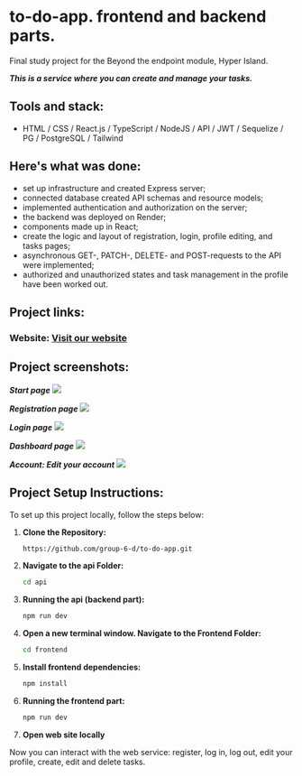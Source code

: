 # to-do-app. frontend and backend parts.
Final study project for the Beyond the endpoint module, Hyper Island.

***This is a service where you can create and manage your tasks.***

## Tools and stack: 
* HTML / CSS / React.js / TypeScript / NodeJS /  API / JWT / Sequelize / PG / PostgreSQL / Tailwind
  
## Here's what was done:
* set up infrastructure and created Express server;
* connected database created API schemas and resource models;
* implemented authentication and authorization on the server;
* the backend was deployed on Render;
* components made up in React;
* create the logic and layout of registration, login, profile editing, and tasks pages;
* asynchronous GET-, PATCH-, DELETE- and POST-requests to the API were implemented;
* authorized and unauthorized states and task management in the profile have been worked out.

## Project links:
### Website: [Visit our website](https://to-do-app-git-main-g6d.vercel.app/)

## Project screenshots:
***Start page***
![](./)

***Registration page***
![](./)

***Login page***
![](./)

***Dashboard page***
![](./)

***Account: Edit your account***
![](./)


## Project Setup Instructions:
To set up this project locally, follow the steps below:

1. **Clone the Repository:**

    ```bash
    https://github.com/group-6-d/to-do-app.git
    ```
3. **Navigate to the api Folder:**

    ```bash
    cd api
    ```
4. **Running the api (backend part):**
   
    ```bash
    npm run dev
    ```
5. **Open a new terminal window. Navigate to the Frontend Folder:**

    ```bash
    cd frontend
    ```

6. **Install frontend dependencies:**

    ```bash
    npm install
    ```
7. **Running the frontend part:**

    ```bash
    npm run dev
    ```    

8. **Open web site locally**

Now you can interact with the web service: register, log in, log out, edit your profile, create, edit and delete tasks.
    

